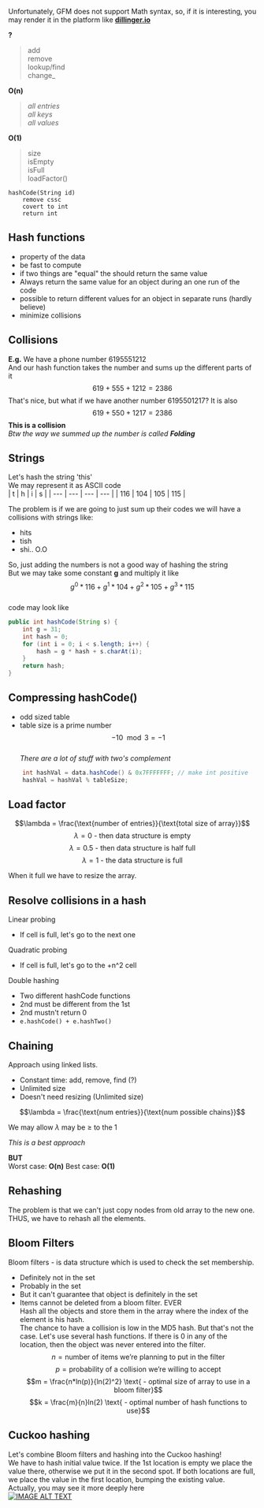 Unfortunately, GFM does not support Math syntax, so, if it is interesting, you may render it in the platform like [**dillinger.io**](https://dillinger.io/)

**?**
>add  
remove  
lookup/find  
change_ 

**O(n)**
>_all entries  
all keys  
all values_  

**O(1)**
>size  
isEmpty  
isFull  
loadFactor()  

```
hashCode(String id)
    remove cssc
    covert to int
    return int
```

## Hash functions ##
- property of the data
- be fast to compute
- if two things are "equal" the should return the same value
- Always return the same value for an object during an one run of the code
- possible to return different values for an object in separate runs (hardly believe)
- minimize collisions

## Collisions ##
**E.g.**
We have a phone number $6195551212$  
And our hash function takes the number and sums up the different parts of it
$$619+555+1212=2386$$
That's nice, but what if we have another number $619 550 1217$?
It is also
$$619+550+1217=2386$$
**This is a collision**  
*Btw the way we summed up the number is called **Folding***

## Strings ##
Let's hash the string 'this'  
We may represent it as ASCII code  
| t   | h   | i   | s   |
| --- | --- | --- | --- |
| 116 | 104 | 105 | 115 |
  
The problem is if we are going to just sum up their codes we will have a collisions with strings like:
- hits
- tish
- shi.. O.O

So, just adding the numbers is not a good way of hashing the string  
But we may take some constant **g** and multiply it like
$$g^0*116+g^1*104+g^2*105+g^3*115$$  
code may look like  
```java
public int hashCode(String s) {
    int g = 31;
    int hash = 0;
    for (int i = 0; i < s.length; i++) {
        hash = g * hash + s.charAt(i);
    }
    return hash;
}
```  

## Compressing hashCode() ##
- odd sized table
- table size is a prime number  
$$-10\mod3 = -1$$  
*There are a lot of stuff with two's complement*
```java
    int hashVal = data.hashCode() & 0x7FFFFFFF; // make int positive
    hashVal = hashVal % tableSize;
```
## Load factor ##
$$\lambda = \frac{\text{number of entries}}{\text{total size of array}}$$
$$\lambda = 0 \text{ - then data structure is empty}$$
$$\lambda = 0.5 \text{ - then data structure is half full}$$
$$\lambda = 1 \text{ - the data structure is full}$$

When it full we have to resize the array.

## Resolve collisions in a hash ##
Linear probing  
 - If cell is full, let's go to the next one

Quadratic probing
 - If cell is full, let's go to the +n^2 cell

Double hashing
 - Two different hashCode functions
 - 2nd must be different from the 1st
 - 2nd mustn't return 0
 - ```e.hashCode() + e.hashTwo()```

## Chaining ##
Approach using linked lists.  
- Constant time: add, remove, find (?) 
- Unlimited size  
- Doesn't need resizing (Unlimited size)

$$\lambda = \frac{\text{num entries}}{\text{num possible chains}}$$

We may allow $\lambda$ may be $\ge$ to the 1  

*This is a best approach*

**BUT**  
Worst case: **O(n)**
Best case: **O(1)**

## Rehashing ##
The problem is that we can't just copy nodes from old array to the new one. THUS, we have to rehash all the elements.

## Bloom Filters ##
Bloom filters - is data structure which is used to check the set membership. 
 - Definitely not in the set
 - Probably in the set
 - But it can't guarantee that object is definitely in the set
 - Items cannot be deleted from a bloom filter. EVER  
Hash all the objects and store them in the array where the index of the element is his hash.  
The chance to have a collision is low in the MD5 hash. But that's not the case. Let's use several hash functions. If there is 0 in any of the location, then the object was never entered into the filter.
$$n = \text{number of items we're planning to put in the filter}$$
$$p = \text{probability of a collision we're willing to accept}$$
$$m = \frac{n*ln(p)}{ln(2)^2} \text{ - optimal size of array to use in a bloom filter}$$
$$k = \frac{m}{n}ln(2) \text{ - optimal number of hash functions to use}$$

## Cuckoo hashing ##
Let's combine Bloom filters and hashing into the Cuckoo hashing!  
We have to hash initial value twice. If the 1st location is empty we place the value there, otherwise we put it in the second spot. If both locations are full, we place the value in the first location, bumping the existing value.  
Actually, you may see it more deeply here  
[![IMAGE ALT TEXT](http://img.youtube.com/vi/HRzg0SzFLQQ/0.jpg)](http://www.youtube.com/watch?v=HRzg0SzFLQQ)
